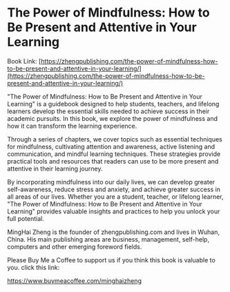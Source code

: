 # The Power of Mindfulness: How to Be Present and Attentive in Your Learning

Book Link: [https://zhengpublishing.com/the-power-of-mindfulness-how-to-be-present-and-attentive-in-your-learning/](https://zhengpublishing.com/the-power-of-mindfulness-how-to-be-present-and-attentive-in-your-learning/)

"The Power of Mindfulness: How to Be Present and Attentive in Your Learning" is a guidebook designed to help students, teachers, and lifelong learners develop the essential skills needed to achieve success in their academic pursuits. In this book, we explore the power of mindfulness and how it can transform the learning experience.

Through a series of chapters, we cover topics such as essential techniques for mindfulness, cultivating attention and awareness, active listening and communication, and mindful learning techniques. These strategies provide practical tools and resources that readers can use to be more present and attentive in their learning journey.

By incorporating mindfulness into our daily lives, we can develop greater self-awareness, reduce stress and anxiety, and achieve greater success in all areas of our lives. Whether you are a student, teacher, or lifelong learner, "The Power of Mindfulness: How to Be Present and Attentive in Your Learning" provides valuable insights and practices to help you unlock your full potential.

MingHai Zheng is the founder of zhengpublishing.com and lives in Wuhan, China. His main publishing areas are business, management, self-help, computers and other emerging foreword fields.

Please Buy Me a Coffee to support us if you think this book is valuable to you. click this link:

https://www.buymeacoffee.com/minghaizheng
